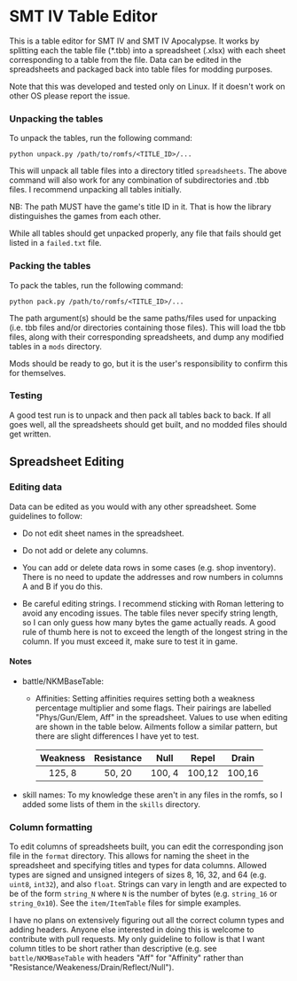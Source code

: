 # SMT IV Table Editor

This is a table editor for SMT IV and SMT IV Apocalypse. It works by
splitting each the table file (*.tbb) into a spreadsheet (.xlsx) with
each sheet corresponding to a table from the file. Data can be edited
in the spreadsheets and packaged back into table files for modding
purposes.

Note that this was developed and tested only on Linux. If it doesn't
work on other OS please report the issue.

### Unpacking the tables

To unpack the tables, run the following command:

```
python unpack.py /path/to/romfs/<TITLE_ID>/...
```

This will unpack all table files into a directory titled
`spreadsheets`. The above command will also work for any combination
of subdirectories and .tbb files. I recommend unpacking all tables
initially.

NB: The path MUST have the game's title ID in it. That is how the
library distinguishes the games from each other.

While all tables should get unpacked properly, any file that fails
should get listed in a `failed.txt` file.

### Packing the tables

To pack the tables, run the following command:

```
python pack.py /path/to/romfs/<TITLE_ID>/...
```

The path argument(s) should be the same paths/files used for unpacking
(i.e. tbb files and/or directories containing those files). This will
load the tbb files, along with their corresponding spreadsheets, and
dump any modified tables in a `mods` directory.

Mods should be ready to go, but it is the user's responsibility to
confirm this for themselves.

### Testing

A good test run is to unpack and then pack all tables back to back.
If all goes well, all the spreadsheets should get built, and no modded
files should get written.

## Spreadsheet Editing

### Editing data

Data can be edited as you would with any other spreadsheet. Some
guidelines to follow:

- Do not edit sheet names in the spreadsheet.

- Do not add or delete any columns.

- You can add or delete data rows in some cases (e.g. shop
  inventory). There is no need to update the addresses and row numbers
  in columns A and B if you do this.

- Be careful editing strings. I recommend sticking with Roman
  lettering to avoid any encoding issues. The table files never
  specify string length, so I can only guess how many bytes the game
  actually reads. A good rule of thumb here is not to exceed the
  length of the longest string in the column. If you must exceed it,
  make sure to test it in game.

#### Notes

- battle/NKMBaseTable:

  - Affinities: Setting affinities requires setting both a weakness
    percentage multiplier and some flags. Their pairings are labelled
    "Phys/Gun/Elem, Aff" in the spreadsheet.  Values to use when
    editing are shown in the table below. Ailments follow a similar
    pattern, but there are slight differences I have yet to test.

    | Weakness | Resistance | Null | Repel | Drain |
    :---------:|:----------:|:----:|:-----:|:------:
    | 125, 8   | 50, 20 | 100, 4 | 100,12 | 100,16 |

- skill names: To my knowledge these aren't in any files in the romfs,
  so I added some lists of them in the `skills` directory.

### Column formatting

To edit columns of spreadsheets built, you can edit the corresponding
json file in the `format` directory. This allows for naming the sheet
in the spreadsheet and specifying titles and types for data
columns. Allowed types are signed and unsigned integers of sizes 8,
16, 32, and 64 (e.g. `uint8`, `int32`), and also `float`. Strings can
vary in length and are expected to be of the form `string_N` where `N`
is the number of bytes (e.g. `string_16` or `string_0x10`). See the
`item/ItemTable` files for simple examples.

I have no plans on extensively figuring out all the correct column
types and adding headers. Anyone else interested in doing this is
welcome to contribute with pull requests. My only guideline to follow
is that I want column titles to be short rather than descriptive
(e.g. see `battle/NKMBaseTable` with headers "Aff" for "Affinity"
rather than "Resistance/Weakeness/Drain/Reflect/Null").
